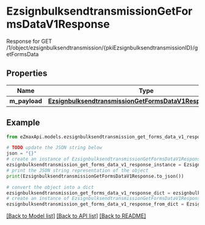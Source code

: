 # EzsignbulksendtransmissionGetFormsDataV1Response

Response for GET /1/object/ezsignbulksendtransmission/{pkiEzsignbulksendtransmissionID}/getFormsData

## Properties

Name | Type | Description | Notes
------------ | ------------- | ------------- | -------------
**m_payload** | [**EzsignbulksendtransmissionGetFormsDataV1ResponseMPayload**](EzsignbulksendtransmissionGetFormsDataV1ResponseMPayload.md) |  | 

## Example

```python
from eZmaxApi.models.ezsignbulksendtransmission_get_forms_data_v1_response import EzsignbulksendtransmissionGetFormsDataV1Response

# TODO update the JSON string below
json = "{}"
# create an instance of EzsignbulksendtransmissionGetFormsDataV1Response from a JSON string
ezsignbulksendtransmission_get_forms_data_v1_response_instance = EzsignbulksendtransmissionGetFormsDataV1Response.from_json(json)
# print the JSON string representation of the object
print(EzsignbulksendtransmissionGetFormsDataV1Response.to_json())

# convert the object into a dict
ezsignbulksendtransmission_get_forms_data_v1_response_dict = ezsignbulksendtransmission_get_forms_data_v1_response_instance.to_dict()
# create an instance of EzsignbulksendtransmissionGetFormsDataV1Response from a dict
ezsignbulksendtransmission_get_forms_data_v1_response_from_dict = EzsignbulksendtransmissionGetFormsDataV1Response.from_dict(ezsignbulksendtransmission_get_forms_data_v1_response_dict)
```
[[Back to Model list]](../README.md#documentation-for-models) [[Back to API list]](../README.md#documentation-for-api-endpoints) [[Back to README]](../README.md)



